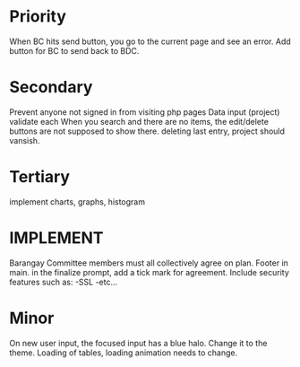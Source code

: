 # Priority
When BC hits send button, you go to the current page and see an error.
Add button for BC to send back to BDC.

# Secondary
Prevent anyone not signed in from visiting php pages
Data input (project) validate each
When you search and there are no items, the edit/delete buttons are not supposed to show there.
deleting last entry, project should vansish.

# Tertiary
implement charts, graphs, histogram


# IMPLEMENT
Barangay Committee members must all collectively agree on plan.
Footer in main.
in the finalize prompt, add a tick mark for agreement.
Include security features such as:
    -SSL
    -etc...

# Minor
On new user input, the focused input has a blue halo. Change it to the theme.
Loading of tables, loading animation needs to change.